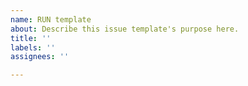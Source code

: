 ```yaml
---
name: RUN template
about: Describe this issue template's purpose here.
title: ''
labels: ''
assignees: ''

---
```



